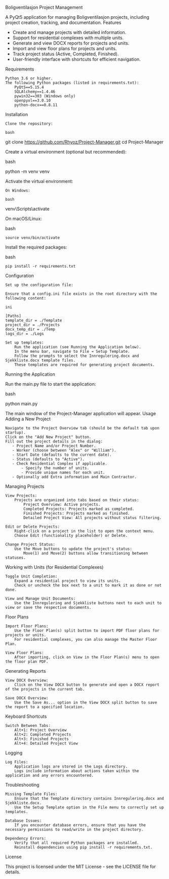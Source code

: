 Boligventilasjon Project Management

A PyQt5 application for managing Boligventilasjon projects, including project creation, tracking, and documentation.
Features

   - Create and manage projects with detailed information.
   - Support for residential complexes with multiple units.
   - Generate and view DOCX reports for projects and units.
   - Import and view floor plans for projects and units.
   - Track project status (Active, Completed, Finished).
   - User-friendly interface with shortcuts for efficient navigation.

Requirements

    Python 3.6 or higher.
    The following Python packages (listed in requirements.txt):
        PyQt5==5.15.4
        SQLAlchemy==1.4.46
        pywin32==303 (Windows only)
        openpyxl==3.0.10
        python-docx==0.8.11

Installation

    Clone the repository:

    bash

git clone https://github.com/Rhyoz/Project-Manager.git
cd Project-Manager

Create a virtual environment (optional but recommended):

bash

python -m venv venv

Activate the virtual environment:

    On Windows:

    bash

venv\Scripts\activate

On macOS/Linux:

bash

    source venv/bin/activate

Install the required packages:

bash

    pip install -r requirements.txt

Configuration

    Set up the configuration file:

    Ensure that a config.ini file exists in the root directory with the following content:

    ini

    [Paths]
    template_dir = ./Template
    project_dir = ./Projects
    docx_temp_dir = ./Temp
    logs_dir = ./Logs

    Set up templates:
        Run the application (see Running the Application below).
        In the menu bar, navigate to File ➔ Setup Template.
        Follow the prompts to select the Innregulering.docx and Sjekkliste.docx template files.
        These templates are required for generating project documents.

Running the Application

Run the main.py file to start the application:

bash

python main.py

The main window of the Project-Manager application will appear.
Usage
Adding a New Project

    Navigate to the Project Overview tab (should be the default tab upon startup).
    Click on the "Add New Project" button.
    Fill out the project details in the dialog:
       - Project Name and/or Project Number.
       - Worker (choose between "Alex" or "William").
       - Start Date (defaults to the current date).
       - Status (defaults to "Active").
       - Check Residential Complex if applicable.
           - Specify the number of units.
           - Provide unique names for each unit.
       - Optionally add Extra information and Main Contractor.

Managing Projects

    View Projects:
        Projects are organized into tabs based on their status:
            Project Overview: Active projects.
            Completed Projects: Projects marked as completed.
            Finished Projects: Projects marked as finished.
            Detailed Project View: All projects without status filtering.

    Edit or Delete Projects:
        Right-click on a project in the list to open the context menu.
        Choose Edit (functionality placeholder) or Delete.

    Change Project Status:
        Use the Move buttons to update the project's status:
            Move(1) and Move(2) buttons allow transitioning between statuses.

Working with Units (for Residential Complexes)

    Toggle Unit Completion:
        Expand a residential project to view its units.
        Check or uncheck the box next to a unit to mark it as done or not done.

    View and Manage Unit Documents:
        Use the Innregulering and Sjekkliste buttons next to each unit to view or save the respective documents.

Floor Plans

    Import Floor Plans:
        Use the Floor Plan(s) split button to import PDF floor plans for projects or units.
        For residential complexes, you can also manage the Master Floor Plan.

    View Floor Plans:
        After importing, click on View in the Floor Plan(s) menu to open the floor plan PDF.

Generating Reports

    View DOCX Overview:
        Click on the View DOCX button to generate and open a DOCX report of the projects in the current tab.

    Save DOCX Overview:
        Use the Save As... option in the View DOCX split button to save the report to a specified location.

Keyboard Shortcuts

    Switch Between Tabs:
        Alt+1: Project Overview
        Alt+2: Completed Projects
        Alt+3: Finished Projects
        Alt+4: Detailed Project View

Logging

    Log Files:
        Application logs are stored in the Logs directory.
        Logs include information about actions taken within the application and any errors encountered.

Troubleshooting

    Missing Template Files:
        Ensure that the Template directory contains Innregulering.docx and Sjekkliste.docx.
        Use the Setup Template option in the File menu to correctly set up templates.

    Database Issues:
        If you encounter database errors, ensure that you have the necessary permissions to read/write in the project directory.

    Dependency Errors:
        Verify that all required Python packages are installed.
        Reinstall dependencies using pip install -r requirements.txt.

License

This project is licensed under the MIT License - see the LICENSE file for details.
